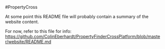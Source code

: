 #PropertyCross

At some point this README file will probably contain a summary of the website content. 

For now, refer to this file for info: https://github.com/ColinEberhardt/PropertyFinderCrossPlatform/blob/master/website/README.md